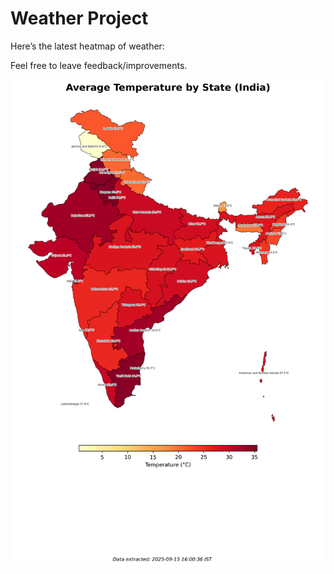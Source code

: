 # Weather Project

Here’s the latest heatmap of weather:

Feel free to leave feedback/improvements.

![India Heatmap](docs/assets/india_heatmap.png?v=C7EACF)
